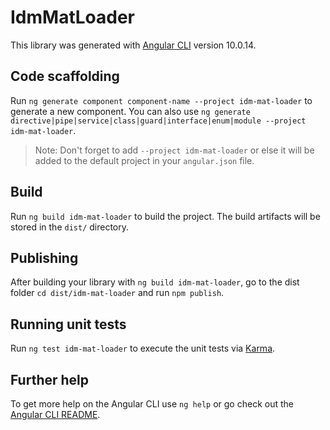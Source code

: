 # IdmMatLoader

This library was generated with [Angular CLI](https://github.com/angular/angular-cli) version 10.0.14.

## Code scaffolding

Run `ng generate component component-name --project idm-mat-loader` to generate a new component. You can also use `ng generate directive|pipe|service|class|guard|interface|enum|module --project idm-mat-loader`.
> Note: Don't forget to add `--project idm-mat-loader` or else it will be added to the default project in your `angular.json` file. 

## Build

Run `ng build idm-mat-loader` to build the project. The build artifacts will be stored in the `dist/` directory.

## Publishing

After building your library with `ng build idm-mat-loader`, go to the dist folder `cd dist/idm-mat-loader` and run `npm publish`.

## Running unit tests

Run `ng test idm-mat-loader` to execute the unit tests via [Karma](https://karma-runner.github.io).

## Further help

To get more help on the Angular CLI use `ng help` or go check out the [Angular CLI README](https://github.com/angular/angular-cli/blob/master/README.md).
